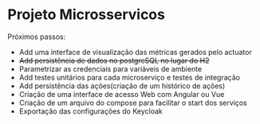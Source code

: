 # Projeto Microsservicos

Próximos passos:
- Add uma interface de visualização das métricas gerados pelo actuator
- ~~Add persistência de dados no postgreSQL no lugar do H2~~
- Parametrizar as credenciais para variáveis de ambiente
- Add testes unitários para cada microserviço e testes de integração
- Add persistência das ações(criação de um histórico de ações)
- Criação de uma interface de acesso Web com Angular ou Vue 
- Criação de um arquivo do compose para facilitar o start dos serviços
- Exportação das configurações do Keycloak
